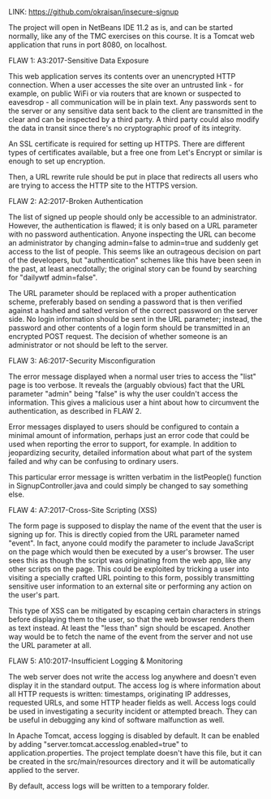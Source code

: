 LINK: https://github.com/okraisan/insecure-signup

The project will open in NetBeans IDE 11.2 as is, and can be started normally,
like any of the TMC exercises on this course. It is a Tomcat web application that runs in port 8080, on localhost.



FLAW 1:
A3:2017-Sensitive Data Exposure

This web application serves its contents over an unencrypted HTTP connection.
When a user accesses the site over an untrusted link - for example, on public
WiFi or via routers that are known or suspected to eavesdrop - all communication will be in
plain text. Any passwords sent to the server or any sensitive data sent back
to the client are transmitted in the clear and can be inspected by a third
party. A third party could also modify the data in transit since there's no cryptographic
proof of its integrity.

An SSL certificate is required for setting up HTTPS. There are different types
of certificates available, but a free one from Let's Encrypt or similar is enough
to set up encryption.

Then, a URL rewrite rule should be put in place that redirects all users who are
trying to access the HTTP site to the HTTPS version. 



FLAW 2:
A2:2017-Broken Authentication

The list of signed up people should only be accessible to an administrator. However,
the authentication is flawed; it is only based on a URL parameter with no password
authentication. Anyone inspecting the URL can become an administrator by changing admin=false to admin=true and
suddenly get access to the list of people. This seems like an outrageous decision
on part of the developers, but "authentication" schemes like this have been seen
in the past, at least anecdotally; the original story can be found by searching for
"dailywtf admin=false".

The URL parameter should be replaced with a proper authentication scheme, preferably based on
sending a password that is then verified against a hashed and salted version of the correct
password on the server side. No login information should
be sent in the URL parameter; instead, the password and other contents of a login form should be
transmitted in an encrypted POST request. The decision of whether someone is
an administrator or not should be left to the server.



FLAW 3:
A6:2017-Security Misconfiguration

The error message displayed when a normal user tries to access the "list" page is too
verbose. It reveals the (arguably obvious) fact that the URL parameter "admin" being "false"
is why the user couldn't access the information. This gives a malicious user a hint about
how to circumvent the authentication, as described in FLAW 2.

Error messages displayed to users should be configured to contain a minimal amount of
information, perhaps just an error code that could be used when reporting the error to
support, for example. In addition to jeopardizing security, detailed information about
what part of the system failed and why can be confusing to ordinary users.

This particular error message is written verbatim in the listPeople() function in
SignupController.java and could simply be changed to say something else.



FLAW 4:
A7:2017-Cross-Site Scripting (XSS)

The form page is supposed to display the name of the event that the user is signing up for. This is
directly copied from the URL parameter named "event". In fact, anyone could modify the parameter
to include JavaScript on the page which would then be executed by a user's browser.
The user sees this as though the script was originating from the web app, like any other scripts
on the page. This could be exploited by tricking a user into visiting a specially crafted URL pointing
to this form, possibly transmitting sensitive user information to an external site or performing
any action on the user's part.

This type of XSS can be mitigated by escaping certain characters in strings before displaying them to
the user, so that the web browser renders them as text instead. At least the "less than" sign should
be escaped. Another way would be to fetch the name of the event from the server and not use the URL
parameter at all.



FLAW 5:
A10:2017-Insufficient Logging & Monitoring

The web server does not write the access log anywhere and doesn't even display it in
the standard output. The access log is where information about all HTTP requests is
written: timestamps, originating IP addresses, requested URLs, and some HTTP header fields as
well. Access logs could be used in investigating a security incident or attempted breach.
They can be useful in debugging any kind of software malfunction as well.

In Apache Tomcat, access logging is disabled by default. It can be enabled by adding
"server.tomcat.accesslog.enabled=true" to application.properties. The project template
doesn't have this file, but it can be created in the src/main/resources directory and
it will be automatically applied to the server.

By default, access logs will be written to a temporary folder.